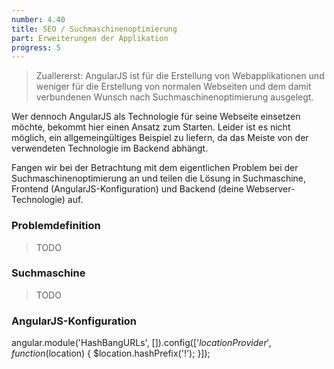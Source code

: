 ```yaml
---
number: 4.40
title: SEO / Suchmaschinenoptimierung
part: Erweiterungen der Applikation
progress: 5
---
```


> Zuallererst: AngularJS ist für die Erstellung von Webapplikationen und weniger für die Erstellung von normalen Webseiten und dem damit verbundenen Wunsch nach Suchmaschinenoptimierung ausgelegt.

Wer dennoch AngularJS als Technologie für seine Webseite einsetzen möchte, bekommt hier einen Ansatz zum Starten. Leider ist es nicht möglich, ein allgemeingültiges Beispiel zu liefern, da das Meiste von der verwendeten Technologie im Backend abhängt.

Fangen wir bei der Betrachtung mit dem eigentlichen Problem bei der Suchmaschinenoptimierung an und teilen die Lösung in Suchmaschine, Frontend (AngularJS-Konfiguration) und Backend (deine Webserver-Technologie) auf.

### Problemdefinition

> TODO

### Suchmaschine

> TODO

### AngularJS-Konfiguration

angular.module('HashBangURLs', []).config(['$locationProvider', function($location) {
  $location.hashPrefix('!');
}]);
